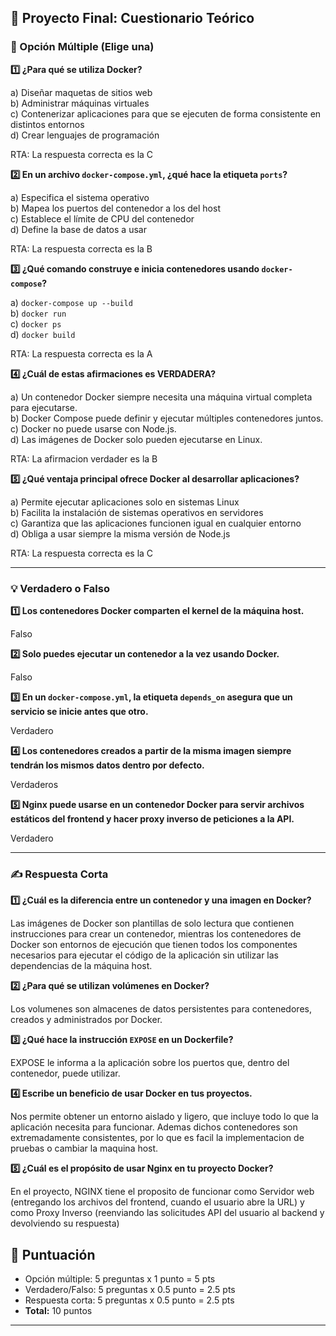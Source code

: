 ## 📝 Proyecto Final: Cuestionario Teórico

### **🧩 Opción Múltiple (Elige una)**

**1️⃣ ¿Para qué se utiliza Docker?**

a) Diseñar maquetas de sitios web  
b) Administrar máquinas virtuales  
c) Contenerizar aplicaciones para que se ejecuten de forma consistente en distintos entornos  
d) Crear lenguajes de programación

RTA: La respuesta correcta es la C

**2️⃣ En un archivo `docker-compose.yml`, ¿qué hace la etiqueta `ports`?**

a) Especifica el sistema operativo  
b) Mapea los puertos del contenedor a los del host  
c) Establece el límite de CPU del contenedor  
d) Define la base de datos a usar

RTA: La respuesta correcta es la B

**3️⃣ ¿Qué comando construye e inicia contenedores usando `docker-compose`?**

a) `docker-compose up --build`  
b) `docker run`  
c) `docker ps`  
d) `docker build`

RTA: La respuesta correcta es la A

**4️⃣ ¿Cuál de estas afirmaciones es VERDADERA?**

a) Un contenedor Docker siempre necesita una máquina virtual completa para ejecutarse.  
b) Docker Compose puede definir y ejecutar múltiples contenedores juntos.  
c) Docker no puede usarse con Node.js.  
d) Las imágenes de Docker solo pueden ejecutarse en Linux.

RTA: La afirmacion verdader es la B

**5️⃣ ¿Qué ventaja principal ofrece Docker al desarrollar aplicaciones?**

a) Permite ejecutar aplicaciones solo en sistemas Linux  
b) Facilita la instalación de sistemas operativos en servidores  
c) Garantiza que las aplicaciones funcionen igual en cualquier entorno  
d) Obliga a usar siempre la misma versión de Node.js

RTA: La respuesta correcta es la C

---

### **💡 Verdadero o Falso**

**1️⃣ Los contenedores Docker comparten el kernel de la máquina host.**

Falso

**2️⃣ Solo puedes ejecutar un contenedor a la vez usando Docker.**

Falso

**3️⃣ En un `docker-compose.yml`, la etiqueta `depends_on` asegura que un servicio se inicie antes que otro.**

Verdadero

**4️⃣ Los contenedores creados a partir de la misma imagen siempre tendrán los mismos datos dentro por defecto.**

Verdaderos

**5️⃣ Nginx puede usarse en un contenedor Docker para servir archivos estáticos del frontend y hacer proxy inverso de peticiones a la API.**

Verdadero

---

### **✍️ Respuesta Corta**

**1️⃣ ¿Cuál es la diferencia entre un contenedor y una imagen en Docker?**

Las imágenes de Docker son plantillas de solo lectura que contienen instrucciones para crear un contenedor, mientras los contenedores de Docker son entornos de ejecución que tienen todos los componentes necesarios para ejecutar el código de la aplicación sin utilizar las dependencias de la máquina host.

**2️⃣ ¿Para qué se utilizan volúmenes en Docker?**

Los volumenes son almacenes de datos persistentes para contenedores, creados y administrados por Docker. 

**3️⃣ ¿Qué hace la instrucción `EXPOSE` en un Dockerfile?**

EXPOSE le informa a la aplicación sobre los puertos que, dentro del contenedor, puede utilizar. 

**4️⃣ Escribe un beneficio de usar Docker en tus proyectos.**

Nos permite obtener un entorno aislado y ligero, que incluye todo lo que la aplicación necesita para funcionar. Ademas dichos contenedores son extremadamente consistentes, por lo que es facil la implementacion de pruebas o cambiar la maquina host.

**5️⃣ ¿Cuál es el propósito de usar Nginx en tu proyecto Docker?**

En el proyecto, NGINX tiene el proposito de funcionar como Servidor web (entregando los archivos del frontend, cuando el usuario abre la URL) y como Proxy Inverso (reenviando las solicitudes API del usuario al backend y devolviendo su respuesta) 

## 🏅 Puntuación

- Opción múltiple: 5 preguntas x 1 punto = 5 pts
- Verdadero/Falso: 5 preguntas x 0.5 punto = 2.5 pts
- Respuesta corta: 5 preguntas x 0.5 punto = 2.5 pts
- **Total:** 10 puntos

---
